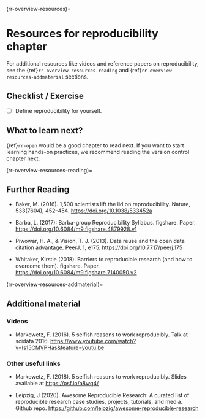 (rr-overview-resources)=
# Resources for reproducibility chapter
For additional resources like videos and reference papers on reproducibility, see the {ref}`rr-overview-resources-reading` and {ref}`rr-overview-resources-addmaterial` sections.

## Checklist / Exercise
- [ ] Define reproducibility for yourself.

## What to learn next?
{ref}`rr-open` would be a good chapter to read next.
If you want to start learning hands-on practices, we recommend reading the version control chapter next.

(rr-overview-resources-reading)=
## Further Reading

* Baker, M. (2016). 1,500 scientists lift the lid on reproducibility. Nature, 533(7604), 452–454. https://doi.org/10.1038/533452a

* Barba, L. (2017): Barba-group Reproducibility Syllabus. figshare. Paper. https://doi.org/10.6084/m9.figshare.4879928.v1

* Piwowar, H. A., & Vision, T. J. (2013). Data reuse and the open data citation advantage. PeerJ, 1, e175. https://doi.org/10.7717/peerj.175

* Whitaker, Kirstie (2018): Barriers to reproducible research (and how to overcome them). figshare. Paper. https://doi.org/10.6084/m9.figshare.7140050.v2

(rr-overview-resources-addmaterial)=
## Additional material

### Videos

* Markowetz, F. (2016). 5 selfish reasons to work reproducibly. Talk at scidata 2016. https://www.youtube.com/watch?v=Is15CMVPHas&feature=youtu.be

### Other useful links

* Markowetz, F. (2018). 5 selfish reasons to work reproducibly. Slides available at https://osf.io/a8wq4/

* Leipzig, J (2020). Awesome Reproducible Research: A curated list of reproducible research case studies, projects, tutorials, and media. Github repo. https://github.com/leipzig/awesome-reproducible-research
